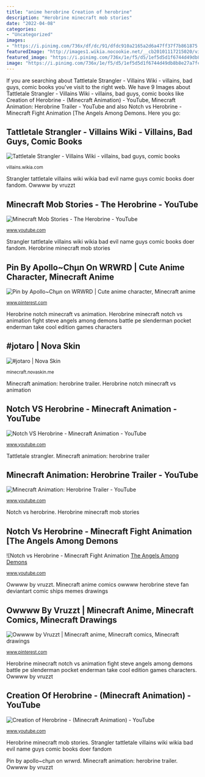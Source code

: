 ```yaml
---
title: "anime herobrine Creation of herobrine"
description: "Herobrine minecraft mob stories"
date: "2022-04-08"
categories:
- "Uncategorized"
images:
- "https://i.pinimg.com/736x/df/dc/91/dfdc910a2165a2d6a47ff37f7b861875.jpg"
featuredImage: "http://images1.wikia.nocookie.net/__cb20101117215020/villains/images/8/81/TattletaleStrangler.jpg"
featured_image: "https://i.pinimg.com/736x/1e/f5/d5/1ef5d5d1f6744d49db8b8e27a7fcf31f.jpg"
image: "https://i.pinimg.com/736x/1e/f5/d5/1ef5d5d1f6744d49db8b8e27a7fcf31f.jpg"
---
```


If you are searching about Tattletale Strangler - Villains Wiki - villains, bad guys, comic books you've visit to the right web. We have 9 Images about Tattletale Strangler - Villains Wiki - villains, bad guys, comic books like Creation of Herobrine - (Minecraft Animation) - YouTube, Minecraft Animation: Herobrine Trailer - YouTube and also Notch vs Herobrine - Minecraft Fight Animation [The Angels Among Demons. Here you go:

## Tattletale Strangler - Villains Wiki - Villains, Bad Guys, Comic Books

![Tattletale Strangler - Villains Wiki - villains, bad guys, comic books](http://images1.wikia.nocookie.net/__cb20101117215020/villains/images/8/81/TattletaleStrangler.jpg "Creation of herobrine")

<small>villains.wikia.com</small>

Strangler tattletale villains wiki wikia bad evil name guys comic books doer fandom. Owwww by vruzzt

## Minecraft Mob Stories - The Herobrine - YouTube

![Minecraft Mob Stories - The Herobrine - YouTube](https://i.ytimg.com/vi/W7tJxgzDUOk/maxresdefault.jpg "Notch vs herobrine")

<small>www.youtube.com</small>

Strangler tattletale villains wiki wikia bad evil name guys comic books doer fandom. Herobrine minecraft mob stories

## Pin By Apollo~Chµn On WRWRD | Cute Anime Character, Minecraft Anime

![Pin by Apollo~Chµn on WRWRD | Cute anime character, Minecraft anime](https://i.pinimg.com/736x/1e/f5/d5/1ef5d5d1f6744d49db8b8e27a7fcf31f.jpg "Tattletale strangler")

<small>www.pinterest.com</small>

Herobrine notch minecraft vs animation. Herobrine minecraft notch vs animation fight steve angels among demons battle pe slenderman pocket enderman take cool edition games characters

## #jotaro | Nova Skin

![#jotaro | Nova Skin](https://lh3.googleusercontent.com/9vM44KggZ1SoMmECJ8wirAeb401HhrZSKt2pHZ4kjTm_Y7RGo1PuAeHQYciLvmC20dlrRcVa_Fa3SiwRLxq7=s400 "Herobrine minecraft animation")

<small>minecraft.novaskin.me</small>

Minecraft animation: herobrine trailer. Herobrine notch minecraft vs animation

## Notch VS Herobrine - Minecraft Animation - YouTube

![Notch VS Herobrine - Minecraft Animation - YouTube](https://i.ytimg.com/vi/_dUfxpPJb68/maxresdefault.jpg "Owwww by vruzzt")

<small>www.youtube.com</small>

Tattletale strangler. Minecraft animation: herobrine trailer

## Minecraft Animation: Herobrine Trailer - YouTube

![Minecraft Animation: Herobrine Trailer - YouTube](https://i.ytimg.com/vi/UjuSXWiGS4g/maxresdefault.jpg "Tattletale strangler")

<small>www.youtube.com</small>

Notch vs herobrine. Herobrine minecraft mob stories

## Notch Vs Herobrine - Minecraft Fight Animation [The Angels Among Demons

![Notch vs Herobrine - Minecraft Fight Animation [The Angels Among Demons](http://i.ytimg.com/vi/SQq6IDdBNGk/maxresdefault.jpg "Herobrine notch minecraft vs animation")

<small>www.youtube.com</small>

Owwww by vruzzt. Minecraft anime comics owwww herobrine steve fan deviantart comic ships memes drawings

## Owwww By Vruzzt | Minecraft Anime, Minecraft Comics, Minecraft Drawings

![Owwww by Vruzzt | Minecraft anime, Minecraft comics, Minecraft drawings](https://i.pinimg.com/736x/df/dc/91/dfdc910a2165a2d6a47ff37f7b861875.jpg "Herobrine minecraft mob stories")

<small>www.pinterest.com</small>

Herobrine minecraft notch vs animation fight steve angels among demons battle pe slenderman pocket enderman take cool edition games characters. Owwww by vruzzt

## Creation Of Herobrine - (Minecraft Animation) - YouTube

![Creation of Herobrine - (Minecraft Animation) - YouTube](https://i.ytimg.com/vi/OydXDwvt-CQ/maxresdefault.jpg "Herobrine notch minecraft vs animation")

<small>www.youtube.com</small>

Herobrine minecraft mob stories. Strangler tattletale villains wiki wikia bad evil name guys comic books doer fandom

Pin by apollo~chµn on wrwrd. Minecraft animation: herobrine trailer. Owwww by vruzzt
